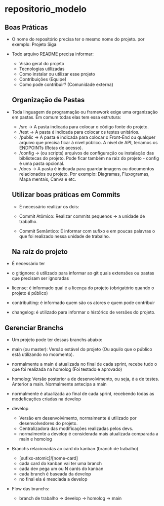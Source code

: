 # repositorio_modelo
## Boas Práticas

- O nome do repositório precisa ter o mesmo nome do projeto. por exemplo: Projeto Siga
- Todo arquivo README precisa informar:
  - Visão geral do projeto
  - Tecnologias utilizadas
  - Como instalar ou utilizar esse projeto
  - Contribuições (Equipe)
  - Como pode contribuir? (Comunidade externa)

  ## Organização de Pastas
- Toda linguagem de programação ou framework exige uma
organização em pastas. Em comum todas elas tem essa estrutura:

  - /src -> A pasta indicada para colocar o código fonte do projeto.
  - /test -> A pasta é indicada para colocar os testes unitários.
  - /public -> A pasta é indicada para colocar o Front-End ou qualquer arquivo que precisa ficar à nível público. A nível de API, teriamos os ENDPOINTs (Rotas de acesso).
  - /config -> (ou scripts) arquivos de configuração ou instalação das bibliotecas do projeto. Pode ficar também na raiz do projeto - config é uma pasta opcional.
  - /docs -> A pasta é indicada para guardar imagens ou documentos relacionados ou projeto. Por exemplo: Diagramas, Fluxogramas, Mapa mentais, Canva e etc.

  ## Utilizar boas práticas em Commits

  - É necessário realizar os dois:

  - Commit Atômico: Realizar commits pequenos -> a unidade de trabalho.
  - Commit Semântico: É informar com sufixo e em poucas palavras o que foi realizado nessa unidade de trabalho.

  ## Na raíz do projeto

- É necessário ter 
- o gitignore: é utilizado para informar ao git quais extensões ou pastas que precisam ser ignoradas 
- license: é informado qual é a licença do projeto (obrigatório quando o projeto é público)
- contribuiting: é informado quem são os atores e quem pode contribuir
- changelog: é utilizado para informar o histórico de versões do projeto.

## Gerenciar Branchs

- Um projeto pode ter dessas branchs abaixo:
- main (ou master): Versão estável do projeto (Ou aquilo que o público está utilizando no moomento).
- normalmente a main é atualizada no final de cada sprint, recebe tudo o que foi realizada na homolog (Foi testado e aprovado)
- homolog: Versão posterior a de desenvolvimento, ou seja, é a de testes. Anterior a main. Normalmente antecipa a main
- normalmente é atualizada ao final de cada sprint, recebendo todas as modeficações criadas na develop
- develop: 
  - Versão em desenvolvimento, normalmente é utilizado por desenvolvedores do projeto. 
  - Centralizadora das modificações realizadas pelos devs.
  - normalmente a develop é considerada mais atualizada comparada a main e homolog

- Branchs relacionadas ao card do kanban (branch de trabalho)
  - [sufixo-atomic]/[nome-card]
  - cada card do kanban vai ter uma branch
  - cada dev pega um ou N cards do kanban
  - cada branch é baseada da develop
  - no final ela é mesclada a develop
  


- Flow das branchs: 
  - branch de trabalho -> develop -> homolog -> main



 


